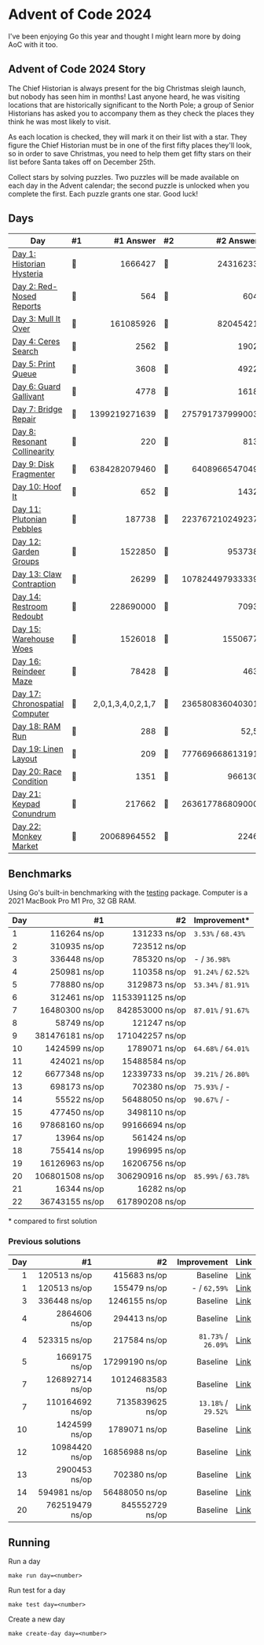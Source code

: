 # Advent of Code 2024

I've been enjoying Go this year and thought I might learn more by doing AoC with it too.

## Advent of Code 2024 Story

The Chief Historian is always present for the big Christmas sleigh launch, but nobody has seen him in months! Last anyone heard, he was visiting locations that are historically significant to the North Pole; a group of Senior Historians has asked you to accompany them as they check the places they think he was most likely to visit.

As each location is checked, they will mark it on their list with a star. They figure the Chief Historian must be in one of the first fifty places they'll look, so in order to save Christmas, you need to help them get fifty stars on their list before Santa takes off on December 25th.

Collect stars by solving puzzles. Two puzzles will be made available on each day in the Advent calendar; the second puzzle is unlocked when you complete the first. Each puzzle grants one star. Good luck!

## Days

| Day                                                                                                                    | #1  |         #1 Answer | #2  |       #2 Answer |
| ---------------------------------------------------------------------------------------------------------------------- | --- | ----------------: | --- | --------------: |
| [Day 1: Historian Hysteria](https://github.com/believer/advent-of-code/blob/master/go/2024/puzzles/day01/main.go)      | 🌟  |           1666427 | 🌟  |        24316233 |
| [Day 2: Red-Nosed Reports](https://github.com/believer/advent-of-code/blob/master/go/2024/puzzles/day02/main.go)       | 🌟  |               564 | 🌟  |             604 |
| [Day 3: Mull It Over](https://github.com/believer/advent-of-code/blob/master/go/2024/puzzles/day03/main.go)            | 🌟  |         161085926 | 🌟  |        82045421 |
| [Day 4: Ceres Search](https://github.com/believer/advent-of-code/blob/master/go/2024/puzzles/day04/main.go)            | 🌟  |              2562 | 🌟  |            1902 |
| [Day 5: Print Queue](https://github.com/believer/advent-of-code/blob/master/go/2024/puzzles/day05/main.go)             | 🌟  |              3608 | 🌟  |            4922 |
| [Day 6: Guard Gallivant](https://github.com/believer/advent-of-code/blob/master/go/2024/puzzles/day06/main.go)         | 🌟  |              4778 | 🌟  |            1618 |
| [Day 7: Bridge Repair](https://github.com/believer/advent-of-code/blob/master/go/2024/puzzles/day07/main.go)           | 🌟  |     1399219271639 | 🌟  | 275791737999003 |
| [Day 8: Resonant Collinearity](https://github.com/believer/advent-of-code/blob/master/go/2024/puzzles/day08/main.go)   | 🌟  |               220 | 🌟  |             813 |
| [Day 9: Disk Fragmenter](https://github.com/believer/advent-of-code/blob/master/go/2024/puzzles/day09/main.go)         | 🌟  |     6384282079460 | 🌟  |   6408966547049 |
| [Day 10: Hoof It](https://github.com/believer/advent-of-code/blob/master/go/2024/puzzles/day10/main.go)                | 🌟  |               652 | 🌟  |            1432 |
| [Day 11: Plutonian Pebbles](https://github.com/believer/advent-of-code/blob/master/go/2024/puzzles/day11/main.go)      | 🌟  |            187738 | 🌟  | 223767210249237 |
| [Day 12: Garden Groups](https://github.com/believer/advent-of-code/blob/master/go/2024/puzzles/day12/main.go)          | 🌟  |           1522850 | 🌟  |          953738 |
| [Day 13: Claw Contraption](https://github.com/believer/advent-of-code/blob/master/go/2024/puzzles/day13/main.go)       | 🌟  |             26299 | 🌟  | 107824497933339 |
| [Day 14: Restroom Redoubt](https://github.com/believer/advent-of-code/blob/master/go/2024/puzzles/day14/main.go)       | 🌟  |         228690000 | 🌟  |            7093 |
| [Day 15: Warehouse Woes](https://github.com/believer/advent-of-code/blob/master/go/2024/puzzles/day15/main.go)         | 🌟  |           1526018 | 🌟  |         1550677 |
| [Day 16: Reindeer Maze](https://github.com/believer/advent-of-code/blob/master/go/2024/puzzles/day16/main.go)          | 🌟  |             78428 | 🌟  |             463 |
| [Day 17: Chronospatial Computer](https://github.com/believer/advent-of-code/blob/master/go/2024/puzzles/day17/main.go) | 🌟  | 2,0,1,3,4,0,2,1,7 | 🌟  | 236580836040301 |
| [Day 18: RAM Run](https://github.com/believer/advent-of-code/blob/master/go/2024/puzzles/day18/main.go)                | 🌟  |               288 | 🌟  |            52,5 |
| [Day 19: Linen Layout](https://github.com/believer/advent-of-code/blob/master/go/2024/puzzles/day19/main.go)           | 🌟  |               209 | 🌟  | 777669668613191 |
| [Day 20: Race Condition](https://github.com/believer/advent-of-code/blob/master/go/2024/puzzles/day20/main.go)         | 🌟  |              1351 | 🌟  |          966130 |
| [Day 21: Keypad Conundrum](https://github.com/believer/advent-of-code/blob/master/go/2024/puzzles/day21/main.go)       | 🌟  |            217662 | 🌟  | 263617786809000 |
| [Day 22: Monkey Market](https://github.com/believer/advent-of-code/blob/master/go/2024/puzzles/day22/main.go)          | 🌟  |       20068964552 | 🌟  |            2246 |

## Benchmarks

Using Go's built-in benchmarking with the [testing](https://pkg.go.dev/testing#hdr-Benchmarks) package. Computer is a 2021 MacBook Pro M1 Pro, 32 GB RAM.

| Day |              #1 |               #2 | Improvement\*       |
| --- | --------------: | ---------------: | ------------------- |
| 1   |    116264 ns/op |     131233 ns/op | `3.53%` / `68.43%`  |
| 2   |    310935 ns/op |     723512 ns/op |                     |
| 3   |    336448 ns/op |     785320 ns/op | - / `36.98%`        |
| 4   |    250981 ns/op |     110358 ns/op | `91.24%` / `62.52%` |
| 5   |    778880 ns/op |    3129873 ns/op | `53.34%` / `81.91%` |
| 6   |    312461 ns/op | 1153391125 ns/op |                     |
| 7   |  16480300 ns/op |  842853000 ns/op | `87.01%` / `91.67%` |
| 8   |     58749 ns/op |     121247 ns/op |                     |
| 9   | 381476181 ns/op |  171042257 ns/op |                     |
| 10  |   1424599 ns/op |    1789071 ns/op | `64.68%` / `64.01%` |
| 11  |    424021 ns/op |   15488584 ns/op |                     |
| 12  |   6677348 ns/op |   12339733 ns/op | `39.21%` / `26.80%` |
| 13  |    698173 ns/op |     702380 ns/op | `75.93%` / -        |
| 14  |     55522 ns/op |   56488050 ns/op | `90.67%` / -        |
| 15  |    477450 ns/op |    3498110 ns/op |                     |
| 16  |  97868160 ns/op |   99166694 ns/op |                     |
| 17  |     13964 ns/op |     561424 ns/op |                     |
| 18  |    755414 ns/op |    1996995 ns/op |                     |
| 19  |  16126963 ns/op |   16206756 ns/op |                     |
| 20  | 106801508 ns/op |  306290916 ns/op | `85.99%` / `63.78%` |
| 21  |     16344 ns/op |      16282 ns/op |                     |
| 22  |  36743155 ns/op |  617890208 ns/op |                     |

\* compared to first solution

### Previous solutions

| Day |              #1 |                #2 |         Improvement | Link                                                                                                                           |
| --: | --------------: | ----------------: | ------------------: | ------------------------------------------------------------------------------------------------------------------------------ |
|   1 |    120513 ns/op |      415683 ns/op |            Baseline | [Link](https://github.com/believer/advent-of-code/blob/47447cc17fffe6994d4b54c4cb815e698b3f5605/go/2024/puzzles/day01/main.go) |
|   1 |    120513 ns/op |      155479 ns/op |        - / `62,59%` | [Link](https://github.com/believer/advent-of-code/blob/ea42592462771b74de87eae6bea9c0ca892a4499/go/2024/puzzles/day01/main.go) |
|   3 |    336448 ns/op |     1246155 ns/op |            Baseline | [Link](https://github.com/believer/advent-of-code/blob/461c2dd40039c27102aa1790c650decb79d4f549/go/2024/puzzles/day03/main.go) |
|   4 |   2864606 ns/op |      294413 ns/op |            Baseline | [Link](https://github.com/believer/advent-of-code/blob/99909bb30f82cda079471134452d886a0eb6266f/go/2024/puzzles/day04/main.go) |
|   4 |    523315 ns/op |      217584 ns/op | `81.73%` / `26.09%` | [Link](https://github.com/believer/advent-of-code/blob/431059e6b64faba3bc67c293b57ae299d3525bb9/go/2024/puzzles/day04/main.go) |
|   5 |   1669175 ns/op |    17299190 ns/op |            Baseline | [Link](https://github.com/believer/advent-of-code/blob/1db858ae3d391319511787d8935c76eecdf6b22f/go/2024/puzzles/day05/main.go) |
|   7 | 126892714 ns/op | 10124683583 ns/op |            Baseline | [Link](https://github.com/believer/advent-of-code/blob/dd735747021ce43ca3a7427c529813139737271e/go/2024/puzzles/day07/main.go) |
|   7 | 110164692 ns/op |  7135839625 ns/op | `13.18%` / `29.52%` | [Link](https://github.com/believer/advent-of-code/blob/640d9604dfefa71f7bfef876750f378bd1a58a8b/go/2024/puzzles/day07/main.go) |
|  10 |   1424599 ns/op |     1789071 ns/op |            Baseline | [Link](https://github.com/believer/advent-of-code/blob/431059e6b64faba3bc67c293b57ae299d3525bb9/go/2024/puzzles/day10/main.go) |
|  12 |  10984420 ns/op |    16856988 ns/op |            Baseline | [Link](https://github.com/believer/advent-of-code/blob/7a220ed0e6deae74d0a293615e6348e6ce1a9a22/go/2024/puzzles/day12/main.go) |
|  13 |   2900453 ns/op |      702380 ns/op |            Baseline | [Link](https://github.com/believer/advent-of-code/blob/0cf31064eb05f384cebe45cbeaf80ba90e0947ce/go/2024/puzzles/day13/main.go) |
|  14 |    594981 ns/op |    56488050 ns/op |            Baseline | [Link](https://github.com/believer/advent-of-code/blob/a3f28eb2691d3e4be60ec56ab7f699332a2b3d31/go/2024/puzzles/day14/main.go) |
|  20 | 762519479 ns/op |   845552729 ns/op |            Baseline | [Link](https://github.com/believer/advent-of-code/blob/305eba9ced6b40ecce606cf19f7cb9fc00e5ed73/go/2024/puzzles/day20/main.go) |

## Running

Run a day

```
make run day=<number>
```

Run test for a day

```
make test day=<number>
```

Create a new day

```
make create-day day=<number>
```
